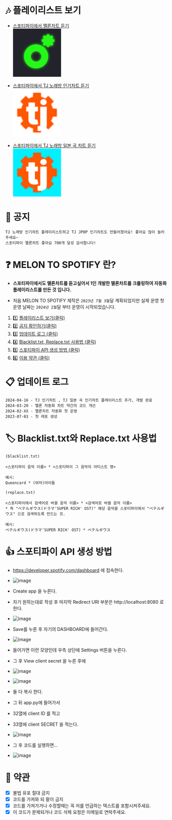 # 🎶 플레이리스트 보기
- [스포티파이에서 멜론차트 듣기](https://open.spotify.com/playlist/20R8anptqFQTGk4P2X6dRp?si=e5098eae6e6645ea)<br>
[<img src="img/Melon.png" width=150 />](https://open.spotify.com/playlist/20R8anptqFQTGk4P2X6dRp?si=e5098eae6e6645ea)<br>

- [스포티파이에서 TJ 노래방 인기차트 듣기](https://open.spotify.com/playlist/3lMWs2QjqGp3OuE6tV3zos?si=4991ce0e893344a5)<br>
 [<img src="img/Tj.png" width=150 />](https://open.spotify.com/playlist/3lMWs2QjqGp3OuE6tV3zos?si=4991ce0e893344a5)<br>

- [스포티파이에서 TJ 노래방 일본 곡 차트 듣기](https://open.spotify.com/playlist/4DtmAMcrMGFPOya57Vu4q2?si=bf62b9de6d404b14)<br>
 [<img src="img/Tj-Jpop.png" width=150 />](https://open.spotify.com/playlist/4DtmAMcrMGFPOya57Vu4q2?si=bf62b9de6d404b14)<br>
 
# 📢 공지
```
TJ 노래방 인기차트 플레이리스트하고 TJ JPOP 인기차트도 만들어졌어요! 좋아요 많이 눌러주세요~
스포티파이 멜론차트 좋아요 700개 달성 감사합니다!
```

# ❓ MELON TO SPOTIFY 란?
- **스포티파이에서도 멜론차트를 듣고싶어서 1인 개발한 멜론차트를 크롤링하여 자동화 플레이리스트를 만든 것 입니다.**

- 처음 MELON TO SPOTIFY 제작은 `2023년 7월 3월`달 계획되었지만 실제 운영 첫 운영 날짜는 `2024년 2월`달 부터 운영이 시작되었습니다.

1. :one: [플레이리스트 보기(클릭)](#🎶-플레이리스트-보기)
2. :two: [공지 확인하기(클릭)](#📢-공지)
3. :three: [업데이트 로그 (클릭)](#📋-업데이트-로그)
4. :four: [Blacklist.txt, Replace.txt 사용법 (클릭)](#🏷️-blacklisttxt와-replacetxt-사용법)
5. :five: [스포티파이 API 생성 방법 (클릭)](#👍-스포티파이-api-생성-방법)
6. :six: [이용 약관 (클릭)](#📜-약관)

# 📋 업데이트 로그
```
2024-04-16 - TJ 인기차트 , TJ 일본 곡 인기차트 플레이리스트 추가, 개발 완료
2024-03-20 - 멜론 자동화 차트 약간의 코드 개선
2024-02-XX - 멜론차트 자동화 첫 운영
2023-07-03 - 첫 레포 생성
```

# 🏷️ Blacklist.txt와 Replace.txt 사용법
```
(blacklist.txt)

<스포티파이 음악 이름> * <스포티파이 그 음악의 아티스트 명>

예시:
Queencard * (여자)아이들
```
```
(replace.txt)

<스포티파이에서 검색어로 바꿀 음악 이름> * <검색어로 바뀔 음악 이름>
* 즉 "ベテルギウス(ドラマ'SUPER RICH' OST)" 해당 음악을 스포티파이에서 "ベテルギウス" 으로 검색하도록 만드는 것.

예시:
ベテルギウス(ドラマ'SUPER RICH' OST) * ベテルギウス
```

# 👍 스포티파이 API 생성 방법
- https://developer.spotify.com/dashboard 에 접속한다.
- ![image](https://github.com/Yubir/melon-to-spotify/assets/101859341/43f0a9ae-aaf1-4e33-9a3f-2922063cab8e)

- Create app 을 누른다.
- 자기 원하는대로 작성 후 마지막 Redirect URI 부분은 http://localhost:8080 로 한다.
- ![image](https://github.com/Yubir/melon-to-spotify/assets/101859341/707279e5-7264-4f71-ab1e-6e6e27727f64)


- Save를 누른 후 자기의 DASHBOARD에 들어간다.
- ![image](https://github.com/Yubir/melon-to-spotify/assets/101859341/881817fe-7f48-4b3f-a08f-5367c7e322f5)


- 들어가면 이런 모양인데 우측 상단에 Settings 버튼을 누른다.
- 그 후 View client secret 을 누른 후에
- ![image](https://github.com/Yubir/melon-to-spotify/assets/101859341/339c00cd-4005-495d-a327-64daf7aad35a)
- ![image](https://github.com/Yubir/melon-to-spotify/assets/101859341/31165b32-fcb5-461a-8bc6-9cd5ced17742)


- 둘 다 복사 한다.
- 그 뒤 app.py에 들어가서
- 32열에 client ID 를 적고
- 33열에 client SECRET 을 적는다.
- ![image](https://github.com/Yubir/melon-to-spotify/assets/101859341/521c4ec7-e87e-426b-a688-ab1b0f6b3d19)


- 그 후 코드를 실행하면...
- ![image](https://github.com/Yubir/melon-to-spotify/assets/101859341/43a83fcc-4327-4e90-be6e-9d25c788c4a5)

# <a id="terms"></a> 📜 약관
- [x] 불법 유포 절대 금지
- [x] 코드를 가져와 되 팔이 금지
- [x] 코드를 가져가거나 수정할때는 꼭 저를 언급하는 텍스트를 포함시켜주세요.
- [x] 이 코드가 문제되거나 코드 삭제 요청은 이메일로 연락주세요.
